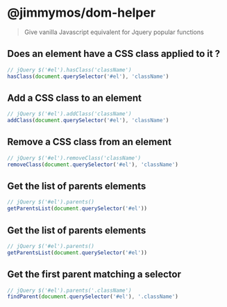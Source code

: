 # @jimmymos/dom-helper

> Give vanilla Javascript equivalent for Jquery popular functions

## Does an element have a CSS class applied to it ?
```js
// jQuery $('#el').hasClass('className')
hasClass(document.querySelector('#el'), 'className')
```

## Add a CSS class to an element
```js
// jQuery $('#el').addClass('className')
addClass(document.querySelector('#el'), 'className')
```

## Remove a CSS class from an element
```js
// jQuery $('#el').removeClass('className')
removeClass(document.querySelector('#el'), 'className')
```

## Get the list of parents elements
```js
// jQuery $('#el').parents()
getParentsList(document.querySelector('#el'))
```

## Get the list of parents elements
```js
// jQuery $('#el').parents()
getParentsList(document.querySelector('#el'))
```

## Get the first parent matching a selector
```js
// jQuery $('#el').parents('.className')
findParent(document.querySelector('#el'), '.className')
```